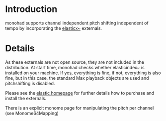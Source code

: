 # Introduction #

monohad supports channel independent pitch shifting independent of tempo by incorporating the [elasticx~](http://www.elasticmax.co.uk) externals.

# Details #

As these externals are not open source, they are not included in the distribution. At start time, monohad checks whether elasticindex~ is installed on your machine. If yes, everything is fine, if not, everything is also fine, but in this case, the standard Max playback objects are used and pitchshifting is disabled.

Please see the [elastic homepage](http://www.elasticmax.co.uk) for further details how to purchase and install the externals.

There is an explicit monome page for manipulating the pitch per channel (see Monome64Mapping)